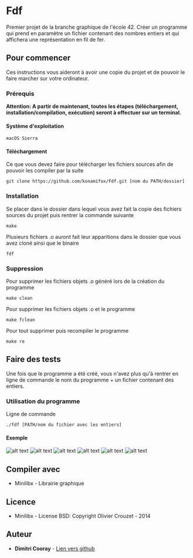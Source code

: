# Fdf

Premier projet de la branche graphique de l'école 42. Créer un programme qui prend en paramètre un fichier contenant des nombres entiers et qui affichera une représentation en fil de fer.

## Pour commencer

Ces instructions vous aideront à avoir une copie du projet et de pouvoir le faire marcher sur votre ordinateur.

### Prérequis

**Attention: A partir de maintenant, toutes les étapes (téléchargement, installation/compilation, exécution) seront à effectuer sur un terminal.**

#### Système d'exploitation

```
macOS Sierra
```

#### Téléchargement

Ce que vous devez faire pour télécharger les fichiers sources afin de pouvoir les compiler par la suite

```
git clone https://github.com/konamifox/Fdf.git [nom du PATH/dossier]
```

### Installation

Se placer dans le dossier dans lequel vous avez fait la copie des fichiers sources du projet puis rentrer la commande suivante

```
make
```
Plusieurs fichiers .o auront fait leur apparitions dans le dossier que vous avez cloné ainsi que le binaire

```
fdf
```
### Suppression

Pour supprimer les fichiers objets .o généré lors de la création du programme

```
make clean
```

Pour supprimer les fichiers objets .o et le programme

```
make fclean
```

Pour tout supprimer puis recompiler le programme

```
make re
```

## Faire des tests

Une fois que le programme a été créé, vous n'avez plus qu'à rentrer en ligne de commande le nom du programme + un fichier 
contenant des entiers.

### Utilisation du programme

Ligne de commande

```
./fdf [PATH/nom du fichier avec les entiers]
```

#### Exemple
![alt text](https://raw.githubusercontent.com/konamifox/photo/master/fdf_1.jpeg?token=AT6ePKwoIP6u6KFZj5kgziNL6fXDSiAOks5acc3rwA%3D%3D)
![alt text](https://raw.githubusercontent.com/konamifox/photo/master/fdf_2.jpeg?token=AT6ePLMcc1sUWoCpZYq01CwiPeAinokRks5acc5NwA%3D%3D)
![alt text](https://raw.githubusercontent.com/konamifox/photo/master/fdf_3.jpeg?token=AT6ePKx1ppugq5CiMBDdkvZQhAHMV4qWks5acc6UwA%3D%3D)
![alt text](https://raw.githubusercontent.com/konamifox/photo/master/fdf_4.jpeg?token=AT6ePL-1WXiN0uDgIeZ50oqdQ2mHa-CWks5acc61wA%3D%3D)
![alt text](https://raw.githubusercontent.com/konamifox/photo/master/fdf_5.jpeg?token=AT6ePNtitJCg90NFgu6hkzULBtC1D1WXks5acc7dwA%3D%3D)
![alt text](https://raw.githubusercontent.com/konamifox/photo/master/fdf_6.jpeg?token=AT6ePBJb6-2yBXXmJvAWzmfVmfelwAoLks5acc8EwA%3D%3D)

## Compiler avec
* Minilibx - Librairie graphique

## Licence
* Minilibx - License BSD: Copyright Olivier Crouzet - 2014

## Auteur

* **Dimitri Cooray** - [Lien vers github](https://github.com/konamifox)
